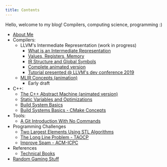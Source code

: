 ```yaml
---
title: Contents
---
```


Hello, welcome to my blog! Compilers, computing science, programming :)

* [About Me](about_me)
* Compilers:
  * LLVM's Intermediate Representation (work in progress)
    * [What is an Intermediate Representation](compilers/llvm_ir_p1)
    * [Values, Registers, Memory](compilers/llvm_ir_p2)
    * [IR Structure and Global Symbols](compilers/llvm_ir_p3)
    * [Complete animated version](compilers/llvm_ir_animation/llvm_ir.html)
    * [Tutorial presented @ LLVM's dev conference 2019](https://www.youtube.com/watch?v=m8G_S5LwlTo)
  * [MLIR Concepts (animation)](compilers/mlir_animation)
    * Early draft
* C++:
  * [The C++ Abstract Machine (animated version)](cpp/abstract_machine)
  * [Static Variables and Optimizations](cpp/static_var)
  * [Build System Basics](cpp/build_systems1)
  * [Build Systems Basics - CMake Concepts](cpp/build_systems2)
* Tools:
  * [A Git Introduction With No Commands](tools/git_intro)
* Programming Challenges
  * [Two Largest Elements Using STL Algorithms](programming_challenges/largest2)
  * [The Long Line Problem - TAOCP](programming_challenges/long_line)
  * [Improve Spam - ACM-ICPC](programming_challenges/improve_spam)
* References
  * [Technical Books](references/books)
* [Random Gaming Stuff](games)
